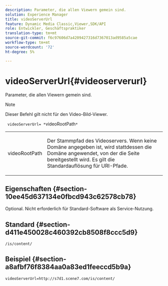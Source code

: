 ```yaml
---
description: Parameter, die allen Viewern gemein sind.
solution: Experience Manager
title: videoServerUrl
feature: Dynamic Media Classic,Viewer,SDK/API
role: Entwickler, Geschäftspraktiker
translation-type: tm+mt
source-git-commit: f6c97606d7a4209427316d7367013ad9585a5cae
workflow-type: tm+mt
source-wordcount: '72'
ht-degree: 5%

---
```



# videoServerUrl{#videoserverurl}

Parameter, die allen Viewern gemein sind.

>[!NOTE]
>
>Dieser Befehl gilt nicht für den Video-Bild-Viewer.

` videoServerUrl= *`videoRootPath`*`

<table id="table_9B98C97485DD4DEB8A6ECBCE8DF6B886"> 
 <tbody> 
  <tr> 
   <td colname="col1"> <p> <span class="codeph"> <span class="varname"> videoRootPath</span> </span> </p> </td> 
   <td colname="col2"> <p> Der Stammpfad des Videoservers. Wenn keine Domäne angegeben ist, wird stattdessen die Domäne angewendet, von der die Seite bereitgestellt wird. Es gilt die Standardauflösung für URI-Pfade. </p> </td> 
  </tr> 
 </tbody> 
</table>

## Eigenschaften {#section-10ee45d637134e0fbcd943c62578cb78}

Optional. Nicht erforderlich für Standard-Software als Service-Nutzung.

## Standard {#section-d411e450028c460392cb8508f8ccc5d9}

`/is/content/`

## Beispiel {#section-a8afbf76f8384aa0a83ed1feeccd5b9a}

```
videoServerUrl=http://s7d1.scene7.com/is/content/
```

